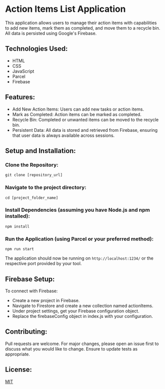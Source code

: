 # Action Items List Application

This application allows users to manage their action items with capabilities to add new items, mark them as completed, and move them to a recycle bin. All data is persisted using Google's Firebase.

## Technologies Used:

<ul>
<li>HTML</li>
<li>CSS</li>
<li>JavaScript</li>
<li>Parcel</li>
<li>Firebase</li>
</ul>

## Features:

<ul>
<li>Add New Action Items: Users can add new tasks or action items.</li>
<li>Mark as Completed: Action items can be marked as completed.</li>
<li>Recycle Bin: Completed or unwanted items can be moved to the recycle bin.</li>
<li>Persistent Data: All data is stored and retrieved from Firebase, ensuring that user data is always available across sessions.</li>
</ul>

## Setup and Installation:

### Clone the Repository:

<code>git clone [repository_url]</code>

### Navigate to the project directory:

<code>cd [project_folder_name]</code>

### Install Dependencies (assuming you have Node.js and npm installed):

<code>npm install</code>

### Run the Application (using Parcel or your preferred method):

<code>npm run start</code>

The application should now be running on <code>http://localhost:1234/</code> or the respective port provided by your tool.

## Firebase Setup:

To connect with Firebase:

<ul>
<li>Create a new project in Firebase.</li>
<li>Navigate to Firestore and create a new collection named actionItems.</li>
<li>Under project settings, get your Firebase configuration object.</li>
<li>Replace the firebaseConfig object in index.js with your configuration.</li>
</UL>

## Contributing:

Pull requests are welcome. For major changes, please open an issue first to discuss what you would like to change. Ensure to update tests as appropriate.

## License:

[MIT](https://choosealicense.com/licenses/mit/)
